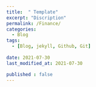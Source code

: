 ```yaml
---
title:  " Template"
excerpt: "Discription"
permalink: /Finance/
categories:
  - Blog
tags:
  - [Blog, jekyll, Github, Git]
 
date: 2021-07-30
last_modified_at: 2021-07-30

published : false
---
```


